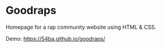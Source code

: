 # Goodraps
Homepage for a rap community website using HTML & CSS.

Demo: https://54ba.github.io/goodraps/
